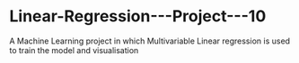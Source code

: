 # Linear-Regression---Project---10
A Machine Learning project in which Multivariable Linear regression is used to train the model and visualisation
